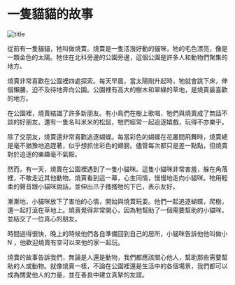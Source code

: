 # 一隻貓貓的故事

![title](https://www.google.com/url?sa=i&url=https%3A%2F%2Fwww.wyzowl.com%2Fmeme-marketing%2F&psig=AOvVaw3Shok4s8va-mU4ZlFyDdZx&ust=1685705464981000&source=images&cd=vfe&ved=0CBEQjRxqFwoTCNCo_Ln8of8CFQAAAAAdAAAAABAJ)

從前有一隻貓貓，牠叫做燒賣。燒賣是一隻活潑好動的貓咪，牠的毛色漂亮，像是一顆金色的太陽。牠住在北科旁邊的公園旁邊，這個公園是許多人和動物們聚集的地方。

燒賣非常喜歡在公園裡四處探索。每天早晨，當太陽剛升起時，牠就會跳下床，伸個懶腰，迫不及待地奔向公園。公園裡有高大的樹木和翠綠的草地，是燒賣最喜歡的地方。

在公園裡，燒賣結識了許多新朋友。有小鳥們在樹上歌唱，牠們與燒賣成了無話不談的好朋友。還有一隻名叫米米的松鼠，牠們經常一起追逐嬉戲，玩得不亦樂乎。

除了交朋友，燒賣還非常喜歡追逐蝴蝶。每當彩色的蝴蝶在花叢間飛舞時，燒賣總是毫不猶豫地追趕著，似乎想抓住彩色的翅膀。儘管每次都只是差一點點，但燒賣對於追逐的樂趣毫不氣餒。

然而，有一天，燒賣在公園裡遇到了一隻小貓咪。這隻小貓咪非常害羞，躲在角落裡，不敢走近其他動物。燒賣看到這一幕，心生同情，慢慢地走向小貓咪。牠用輕柔的聲音跟小貓咪說話，並伸出爪子搔搔牠的下巴，表示友好。

漸漸地，小貓咪放下了害怕的心情，開始與燒賣玩耍。他們一起追逐蝴蝶，爬樹，還一起打滾在草地上。燒賣覺得非常開心，因為牠幫助了一個需要幫助的小貓咪，並結交了一位真心的朋友。

時間過得很快，晚上的時候他們各自準備回到自己的居所，小貓咪告訴他他叫做小 N ，他歡迎燒賣有空可以來他的家一起玩。

燒賣的故事告訴我們，無論是人還是動物，我們都應該關心他人，幫助那些需要幫助的人或動物。就像燒賣一樣，不論在公園裡還是生活中的各個場景，我們都可以成為關愛他人的力量，並在善良中建立真摯的友誼。



